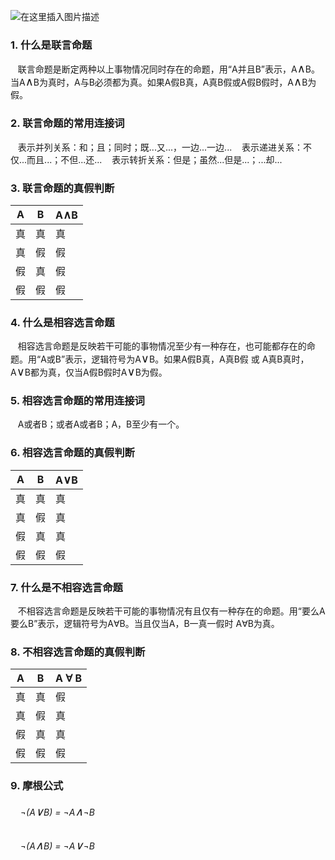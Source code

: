 ![在这里插入图片描述](https://img-blog.csdnimg.cn/20200716215657800.png?x-oss-process=image/watermark,type_ZmFuZ3poZW5naGVpdGk,shadow_10,text_aHR0cHM6Ly9ibG9nLmNzZG4ubmV0L3FxXzM2MzMwMjI4,size_16,color_FFFFFF,t_70)
### 1. 什么是联言命题
&nbsp;&nbsp;&nbsp;联言命题是断定两种以上事物情况同时存在的命题，用“A并且B”表示，A<font size=4>∧</font>B。当A<font size=4>∧</font>B为真时，A与B必须都为真。如果A假B真，A真B假或A假B假时，A<font size=4>∧</font>B为假。

### 2. 联言命题的常用连接词
&nbsp;&nbsp;&nbsp;表示并列关系：和；且；同时；既...又...，一边...一边...
&nbsp;&nbsp;&nbsp;表示递进关系：不仅...而且...；不但...还...
&nbsp;&nbsp;&nbsp;表示转折关系：但是；虽然...但是...；...却...

### 3. 联言命题的真假判断
A     | B	|A<font size=4>∧</font>B
-------- | ----- | -----
真  | 真|真
真  | 假|假
假  | 真|假
假  | 假|假

### 4. 什么是相容选言命题
&nbsp;&nbsp;&nbsp;相容选言命题是反映若干可能的事物情况至少有一种存在，也可能都存在的命题。用“A或B”表示，逻辑符号为A<font size=4>∨</font>B。如果A假B真，A真B假 或 A真B真时，A<font size=4>∨</font>B都为真，仅当A假B假时A<font size=4>∨</font>B为假。

### 5. 相容选言命题的常用连接词
&nbsp;&nbsp;&nbsp;A或者B；或者A或者B；A，B至少有一个。

### 6. 相容选言命题的真假判断
A     | B	|A<font size=4>∨</font>B
-------- | ----- | -----
真  | 真|真
真  | 假|真
假  | 真|真
假  | 假|假

### 7. 什么是不相容选言命题
&nbsp;&nbsp;&nbsp;不相容选言命题是反映若干可能的事物情况有且仅有一种存在的命题。用“要么A要么B”表示，逻辑符号为A∀B。当且仅当A，B一真一假时 A∀B为真。

### 8. 不相容选言命题的真假判断
A     | B	|A ∀ B
-------- | ----- | -----
真  | 真|假
真  | 假|真
假  | 真|真
假  | 假|假

### 9. 摩根公式
###### &nbsp;&nbsp;&nbsp;&nbsp;¬(A<font size=4>∨</font>B) = ¬A<font size=4>∧</font>¬B
###### &nbsp;&nbsp;&nbsp;&nbsp;¬(A<font size=4>∧</font>B) = ¬A<font size=4>∨</font>¬B
